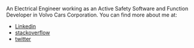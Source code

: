 
An Electrical Engineer working as an Active Safety Software and Function Developer in Volvo Cars Corporation. You can find more about me at:

* [Linkedin](https://www.linkedin.com/in/mohsennosratinia)
* [stackoverflow](http://stackoverflow.com/users/1292374/mohsen-nosratinia)
* [twitter](https://twitter.com/tuixium)
